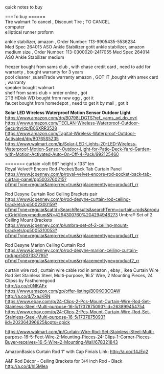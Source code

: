 quick notes to buy    
     
===To buy ======     
Tire    walmart To cancel , Discount Tire  ; TO CANCEL        
computer             
elliptical runner proform    
                           
ankle stabilizer, amazon  , Order Number: 113-9905435-5536234      
Med Spec 264015 ASO Ankle Stabilizer      gotit 
ankle stabilizer, amazon    medium size  , Order Number: 113-0300020-2417055
Med Spec 264014 ASO Ankle Stabilizer  medium 
     
freezer   bought from sams club , with chase credit card , need to add for warranty , bought warranty for 3 years         
pool cleaner  ,suareTrade warranty  amazon  , GOT IT ,bought with amex card , warranty        
 speaker     bought walmart        
shelf from sams club  > order online   , got    
2TB HDisk   WD bought from new egg  , got it    
faucet     bought from homedepot , need to get it by mail , got it     
     
**Solar LED Wireless Waterproof Motion Sensor Outdoor Light**    
https://www.amazon.com/dp/B0798LDGTS?ref_=ams_ad_dp_ovrl   
https://www.amazon.com/TECLAN-Wireless-Waterproof-Outdoor-Security/dp/B06XRR3528    
https://www.amazon.com/Tagital-Wireless-Waterproof-Outdoor-Activated/dp/B0765S5Z35  
https://www.walmart.com/ip/Solar-LED-Lights-20-LED-Wireless-Waterproof-Motion-Sensor-Outdoor-Light-for-Patio-Deck-Yard-Garden-with-Motion-Activated-Auto-On-Off-4-Pack/992125460   


======= curtain =loft  96" height x  133" len    
Royal Velvet® Encore Rod-Pocket/Back Tab Curtain Panel   
https://www.jcpenney.com/p/royal-velvet-encore-rod-pocket-back-tab-curtain-panel/pp5003760215?pTmplType=regular&amp;rrec=true&rrplacementtype=product1_rr

Rod Desyne Curtain Rod Ceiling Brackets pair   
https://www.jcpenney.com/p/rod-desyne-curtain-rod-ceiling-brackets/pp5002300159?pTmplType=regular&catId=SearchResults&searchTerm=curtain+rods&productGridView=medium&N=4294300760%204294946273
Umbra® Set of 2 Ceiling Mount Brackets    
https://www.jcpenney.com/p/umbra-set-of-2-ceiling-mount-brackets/pp5005310053?pTmplType=regular&amp;rrec=true&rrplacementtype=product1_rr    

Rod Desyne Marion Ceiling Curtain Rod    
https://www.jcpenney.com/p/rod-desyne-marion-ceiling-curtain-rod/ppr5007337795?pTmplType=regular&amp;rrec=true&rrplacementtype=product2_rr

curtain wire rod ; curtain wire cable rod  in  amazon , ebay , ikea 
Curtain Wire Rod Set Stainless Steel, Multi-purpose, 16.5' Wire, 2 Mounting Pieces, 24 Clipss by Fasthomegood   
 http://a.co/c0NKAFx     
 https://www.amazon.com/gp/offer-listing/B00KO3COAW    
 http://a.co/d/7xaJKRN     
 https://www.ebay.com/p/24-Clips-2-Pcs-Mount-Curtain-Wire-Rod-Set-Stainless-Steel-Multi-purpose-16-5/1737875093?iid=263899454754       
 https://www.ebay.com/p/24-Clips-2-Pcs-Mount-Curtain-Wire-Rod-Set-Stainless-Steel-Multi-purpose-16-5/1737875093?iid=202364396625&opts=opick          
 
https://www.walmart.com/ip/Curtain-Wire-Rod-Set-Stainless-Steel-Multi-purpose-16-5-Feet-Wire-2-Mounting-Pieces-24-Clips-1-Corner-Pieces-Buyer-receives-16-5-Wire-2-Mounting-Wall/678321843    

 
 AmazonBasics Curtain Rod 1" with Cap Finials 
Link: http://a.co/i14JEq2

A&F Rod Décor - Ceiling Brackets for 3/4 inch Rod - Black
http://a.co/d/hl5MIea



